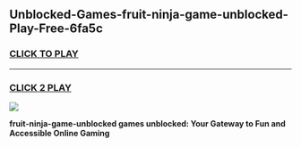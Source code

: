 
## Unblocked-Games-fruit-ninja-game-unblocked-Play-Free-6fa5c
<h3>
<a href="https://premium76.site?title=fruit-ninja-game-unblocked&ref=20A">CLICK TO PLAY</a></h3>
<hr>

<h3>
<a href="https://premium76.site?title=fruit-ninja-game-unblocked&ref=20A">CLICK 2 PLAY</a>
  
</h3>

<a href="https://premium76.site?title=fruit-ninja-game-unblocked&ref=20A"><img src="https://clearcache.store/games.png"></a>


**fruit-ninja-game-unblocked games unblocked: Your Gateway to Fun and Accessible Online Gaming**
